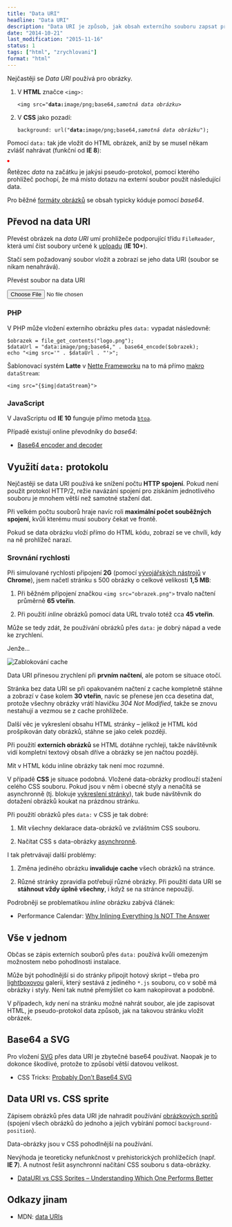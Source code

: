 ```yaml
---
title: "Data URI"
headline: "Data URI"
description: "Data URI je způsob, jak obsah externího souboru zapsat přímo do HTML/CSS."
date: "2014-10-21"
last_modification: "2015-11-16"
status: 1
tags: ["html", "zrychlovani"]
format: "html"
---
```


<p>Nejčastěji se <i>Data URI</i> používá pro obrázky.</p>

<ol>
  <li>
    <p>V <b>HTML</b> značce <code>&lt;img>:</code></p>    
    <pre><code>&lt;img src="<b>data:</b>image/png;base64,<i>samotná data obrázku</i>></code></pre>
  </li>  
  <li>
    <p>V <b>CSS</b> jako pozadí:</p>    
    <pre><code>background: url("<b>data:</b>image/png;base64,<i>samotná data obrázku</i>");</code></pre>
  </li>
</ol>

<p>Pomocí <code>data:</code> tak jde vložit do HTML obrázek, aniž by se musel někam zvlášť nahrávat (funkční od <b>IE 8</b>):</p>

<div class="live">
  <p>
    <img src="data:image/png;base64,iVBORw0KGgoAAAANSUhEUgAAAAUA
AAAFCAYAAACNbyblAAAAHElEQVQI12P4//8/w38GIAXDIBKE0DHxgljNBAAO
9TXL0Y4OHwAAAABJRU5ErkJggg==">
  </p>
</div>

<p>Řetězec <i>data</i> na začátku je jakýsi pseudo-protokol, pomocí kterého prohlížeč pochopí, že má místo dotazu na externí soubor použít následující data.</p>

<p>Pro běžné <a href="/format-obrazku">formáty obrázků</a> se obsah typicky kóduje pomocí <i>base64</i>.</p>


<h2 id="prevod">Převod na data URI</h2>

<p>Převést obrázek na <i>data URI</i> umí prohlížeče podporující třídu <code>FileReader</code>, která umí číst soubory určené k <a href="/upload#filereader">uploadu</a> (<b>IE 10+</b>).</p>

<p>Stačí sem požadovaný soubor vložit a zobrazí se jeho data URI (soubor se nikam nenahrává).</p>

<div class="live no-source">
  <p><label for="soubor">Převést soubor na data URI</label></p>
<input type="file" id="soubor" onchange="zpracovat(this)">
<div id="nahledy"></div>  
</div>




<h3 id="php">PHP</h3>

<p>V PHP může vložení externího obrázku přes <code>data:</code> vypadat následovně:</p>

<pre><code>$obrazek = file_get_contents("logo.png");
$dataUrl = "data:image/png;base64," . base64_encode($obrazek);
echo "&lt;img src='" . $dataUrl . "'>";</code></pre>




<p>Šablonovací systém <b>Latte</b> v <a href="/nette">Nette Frameworku</a> na to má přímo <a href="https://doc.nette.org/cs/2.1/default-helpers#toc-datastream">makro</a> <code>dataStream</code>:</p>

<pre><code>&lt;img src="{$img|dataStream}"></code></pre>


<h3 id="js">JavaScript</h3>

<p>V JavaScriptu od <b>IE 10</b> funguje přímo metoda <code><a href="https://developer.mozilla.org/en-US/docs/Web/API/WindowBase64/btoa">btoa</a></code>.</p>

<p>Případě existují online převodníky do <i>base64</i>:</p>

<div class="external-content">
  <ul>
    <li><a href="http://www.mobilefish.com/services/base64/base64.php">Base64 encoder and decoder</a></li>
  </ul>
</div>

<h2 id="vyuziti">Využití <code>data:</code> protokolu</h2>

<p>Nejčastěji se data URI používá ke snížení počtu <b>HTTP spojení</b>. Pokud není použit protokol HTTP/2, režie navázání spojení pro získáním jednotlivého souboru je mnohem větší než samotné stažení dat.</p>

<p>Při velkém počtu souborů hraje navíc roli <b>maximální počet souběžných spojení</b>, kvůli kterému musí soubory čekat ve frontě.</p>


<p>Pokud se data obrázku vloží přímo do HTML kódu, zobrazí se ve chvíli, kdy na ně prohlížeč narazí.</p>



<h3 id="srovnani">Srovnání rychlosti</h3>

<p>Při simulované rychlosti připojení <b>2G</b> (pomocí <a href="/vyvojarske-nastroje">vývojářských nástrojů</a> v <b>Chrome</b>), jsem načetl stránku s 500 obrázky o celkové velikosti <b>1,5 MB</b>:</p>

<ol>
  <li>
    <p>Při běžném přípojení značkou <code>&lt;img src="obrazek.png"></code> trvalo načtení průměrně <b>65 vteřin</b>.</p>
  </li>  
  <li>
    <p>Při použití <i>inline</i> obrázků pomocí data URL trvalo totéž cca <b>45 vteřin</b>.</p>
  </li>
</ol>

<p>Může se tedy zdát, že používání obrázků přes <code>data:</code> je dobrý nápad a vede ke zrychlení.</p>

<p>Jenže…</p>

<p><img src="/files/data-uri/disable-cache.png" alt="Zablokování cache" class="border"></p>


<p>Data URI přinesou zrychlení při <b>prvním načtení</b>, ale potom se situace otočí.</p>


<p>Stránka bez data URI se při opakovaném načtení z cache kompletně stáhne a zobrazí v čase kolem <b>30 vteřin</b>, navíc se přenese jen cca desetina dat, protože všechny obrázky vrátí hlavičku <i>304 Not Modified</i>, takže se znovu nestahují a vezmou se z cache prohlížeče.</p>

<p>Další věc je vykreslení obsahu HTML stránky – jelikož je HTML kód prošpikován daty obrázků, stáhne se jako celek později.</p>

<p>Při použití <b>externích obrázků</b> se HTML dotáhne rychleji, takže návštěvník vidí kompletní textový obsah dříve a obrázky se jen načtou později.</p>



<p>Mít v HTML kódu inline obrázky tak není moc rozumné.</p>

<p>V případě <b>CSS</b> je situace podobná. Vložené data-obrázky prodlouží stažení celého CSS souboru. Pokud jsou v něm i obecné styly a nenačítá se asynchronně (tj. blokuje <a href="/vykreslovani">vykreslení stránky</a>), tak bude návštěvník do dotažení obrázků koukat na prázdnou stránku.</p>

<p>Při použití obrázků přes <code>data:</code> v CSS je tak dobré:</p>

<ol>
  <li>
    <p>Mít všechny deklarace data-obrázků ve zvláštním CSS souboru.</p>
  </li>
  <li>
    <p>Načítat CSS s data-obrázky <a href="/nacitani-css">asynchronně</a>.</p>
  </li>
</ol>

<p>I tak přetrvávají další problémy:</p>

<ol>
  <li><p>Změna jediného obrázku <b>invaliduje cache</b> všech obrázků na stránce.</p></li>
  
  <li><p>Různé stránky zpravidla potřebují různé obrázky. Při použití data URI se <b>stáhnout vždy úplně všechny</b>, i když se na stránce nepoužijí.</p></li>
</ol>

<p>Podrobněji se problematikou <i>inline</i> obrázku zabývá článek:</p>

<div class="external-content">
  <ul>
    <li>
      Performance Calendar: <a href="http://calendar.perfplanet.com/2011/why-inlining-everything-is-not-the-answer/">Why Inlining Everything Is NOT The Answer</a>
    </li>
  </ul>
</div>


<h2 id="vse">Vše v jednom</h2>

<p>Občas se zápis externích souborů přes <code>data:</code> používá kvůli omezeným možnostem nebo pohodlnosti instalace.</p>

<p>Může být pohodlnější si do stránky připojit hotový skript – třeba pro <a href="/lightbox">lightboxovou</a> galerii, který sestává z jediného <code>*.js</code> souboru, co v sobě má obrázky i styly. Není tak nutné přemýšlet co kam nakopírovat a podobně.</p>

<p>V případech, kdy není na stránku možné nahrát soubor, ale jde zapisovat HTML, je pseudo-protokol data způsob, jak na takovou stránku vložit obrázek.</p>



<h2 id="svg">Base64 a SVG</h2>

<p>Pro vložení <a href="/svg">SVG</a> přes data URI je zbytečné base64 používat. Naopak je to dokonce škodlivé, protože to způsobí větší datovou velikost.</p>

<div class="external-content">
  <ul>
    <li>CSS Tricks: <a href="http://css-tricks.com/probably-dont-base64-svg/">Probably Don’t Base64 SVG</a></li>
  </ul>
</div>




<h2 id="sprite">Data URI vs. CSS sprite</h2>

<p>Zápisem obrázků přes data URI jde nahradit používání <a href="/css-sprite">obrázkových spritů</a> (spojení všech obrázků do jednoho a jejich vybírání pomocí <code>background-position</code>).</p>

<p>Data-obrázky jsou v CSS pohodlnější na používání.</p>

<p>Nevýhoda je teoreticky nefunkčnost v prehistorických prohlížečích (např. <b>IE 7</b>). A nutnost řešit asynchronní načítání CSS souboru s data-obrázky.</p>

<div class="external-content">
  <ul>
    <li><a href="http://www.onextrapixel.com/2015/03/21/datauri-vs-css-sprites-understanding-which-one-performs-better/">DataURI vs CSS Sprites – Understanding Which One Performs Better</a></li>
  </ul>    
</div>



<h2 id="odkazy">Odkazy jinam</h2>

<ul>
  <li>MDN: <a href="https://developer.mozilla.org/en-US/docs/Web/HTTP/data_URIs">data URIs</a></li>
</ul>




<script>
function zpracovat(el) {
    var soubory = el.files;
    for (var i = 0; i < soubory.length; i++) {
        nacist(soubory[i]);
    }
}

var nahledy = document.getElementById("nahledy");

function nacist(soubor) {
    var reader = new FileReader();
    reader.onload = function (e) {
        var obsah = e.target.result;
        var pre = document.createElement("div");
        pre.innerHTML = "<pre><code>" + obsah + "</code></pre><img src='" + obsah + "'>";
        nahledy.appendChild(pre);
    };
    reader.readAsDataURL(soubor);    
}
</script>